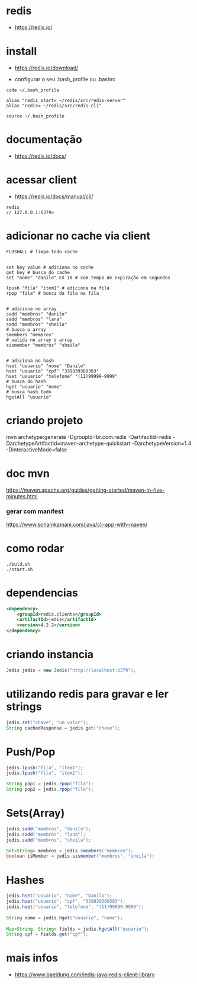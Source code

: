 # redis
- https://redis.io/

# install
- https://redis.io/download/

- configurar o seu .bash_profile ou .bashrc
```shell
code ~/.bash_profile

alias "redis_start= ~/redis/src/redis-server"
alias "redis= ~/redis/src/redis-cli"

source ~/.bash_profile
```

# documentação
- https://redis.io/docs/

# acessar client
- https://redis.io/docs/manual/cli/
```shell
redis
// 127.0.0.1:6379>
```

# adicionar no cache via client
```shell
FLUSHALL # limpa todo cache


set key value # adiciona no cache 
get key # busca do cache 
set "nome" "danilo" EX 10 # com tempo de expiração em segundos

lpush "fila" "item1" # adiciona na fila
rpop "fila" # busca da fila na fila


# adiciona no array
sadd "membros" "danilo"
sadd "membros" "lana"
sadd "membros" "sheila"
# busca o array
smembers "membros"
# valida no array o array
sismember "membros" "sheila"


# adiciona no hash
hset "usuario" "nome" "Danilo"
hset "usuario" "cpf" "339839389383"
hset "usuario" "telefone" "(11)99999-9999"
# busca do hash        
hget "usuario" "nome"
# busca hash todo     
hgetAll "usuario"
```

# criando projeto
mvn archetype:generate -DgroupId=br.com.redis -DartifactId=redis -DarchetypeArtifactId=maven-archetype-quickstart -DarchetypeVersion=1.4 -DinteractiveMode=false

# doc mvn
https://maven.apache.org/guides/getting-started/maven-in-five-minutes.html
### gerar com manifest
https://www.sohamkamani.com/java/cli-app-with-maven/

# como rodar
```shell
./buld.sh
./start.sh
```

# dependencias
```xml
<dependency>
    <groupId>redis.clients</groupId>
    <artifactId>jedis</artifactId>
    <version>4.2.2</version>
</dependency>
```

# criando instancia
```java
Jedis jedis = new Jedis("http://localhost:6379");
```

# utilizando redis para gravar e ler strings
```java
jedis.set("chave", "um valor");
String cachedResponse = jedis.get("chave");
```

# Push/Pop
```java
jedis.lpush("fila", "item1");
jedis.lpush("fila", "item2");

String pop1 = jedis.rpop("fila");
String pop2 = jedis.rpop("fila");
```

# Sets(Array)
```java
jedis.sadd("membros", "danilo");
jedis.sadd("membros", "lana");
jedis.sadd("membros", "sheila");

Set<String> membros = jedis.smembers("membros");
boolean isMember = jedis.sismember("membros", "sheila");
```

# Hashes
```java
jedis.hset("usuario", "nome", "Danilo");
jedis.hset("usuario", "cpf", "339839389383");
jedis.hset("usuario", "telefone", "(11)99999-9999");
        
String nome = jedis.hget("usuario", "nome");
        
Map<String, String> fields = jedis.hgetAll("usuario");
String cpf = fields.get("cpf");
```        

# mais infos
- https://www.baeldung.com/jedis-java-redis-client-library